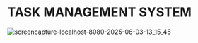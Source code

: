 # TASK MANAGEMENT SYSTEM


![screencapture-localhost-8080-2025-06-03-13_15_45](https://github.com/user-attachments/assets/21c5ee53-2e20-4c96-b25c-7ada527078d9)
